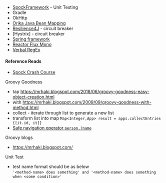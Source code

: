 - [SpockFramework](http://spockframework.org/) - Unit Testing
- Gradle
- OkHttp
- [Orika Java Bean Mapping](https://orika-mapper.github.io/orika-docs/)
- [Resilience4J](https://github.com/resilience4j/resilience4j) - circuit breaker
- [Hystrix] - circuit breaker
- [Spring framework](./spring.md)
- [Reactor Flux Mono](./spring-reactor.md)
- [Verbal RegEx](http://verbalexpressions.github.io/)

#### Reference Reads

- [Spock Crash Course](http://spockframework.org/spock/docs/1.0/interaction_based_testing.html)

Groovy Goodness

- tap https://mrhaki.blogspot.com/2018/06/groovy-goodness-easy-object-creation.html
- with https://mrhaki.blogspot.com/2009/09/groovy-goodness-with-method.html
- collect - iterate through list to generate a new list
- transform list into map `Map<Integer,App> result = apps.collectEntries {[it.id, it]}`
- [Safe navigation operator `person.?name`](https://docs.groovy-lang.org/latest/html/documentation/core-operators.html#_safe_navigation_operator)

Groovy blogs

- https://mrhaki.blogspot.com/

Unit Test

- test name format should be as below </br>
  `'<method-name> does something' and '<method-name> does something when <some condition>'`
